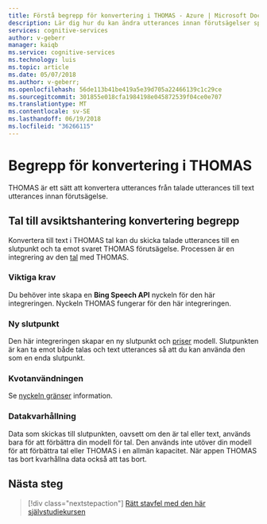 ```yaml
---
title: Förstå begrepp för konvertering i THOMAS - Azure | Microsoft Docs
description: Lär dig hur du kan ändra utterances innan förutsägelser språk förstå (THOMAS)
services: cognitive-services
author: v-geberr
manager: kaiqb
ms.service: cognitive-services
ms.technology: luis
ms.topic: article
ms.date: 05/07/2018
ms.author: v-geberr;
ms.openlocfilehash: 56de113b41be419a5e39d705a22466139c1c29ce
ms.sourcegitcommit: 301855e018cfa1984198e045872539f04ce0e707
ms.translationtype: MT
ms.contentlocale: sv-SE
ms.lasthandoff: 06/19/2018
ms.locfileid: "36266115"
---
```

# <a name="data-conversion-concepts-in-luis"></a>Begrepp för konvertering i THOMAS
THOMAS är ett sätt att konvertera utterances från talade utterances till text utterances innan förutsägelse. 

## <a name="speech-to-intent-conversion-concepts"></a>Tal till avsiktshantering konvertering begrepp
Konvertera till text i THOMAS tal kan du skicka talade utterances till en slutpunkt och ta emot svaret THOMAS förutsägelse. Processen är en integrering av den [tal](https://docs.microsoft.com/azure/cognitive-services/Speech) med THOMAS. 

### <a name="key-requirements"></a>Viktiga krav
Du behöver inte skapa en **Bing Speech API** nyckeln för den här integreringen. Nyckeln THOMAS fungerar för den här integreringen.

### <a name="new-endpoint"></a>Ny slutpunkt 
Den här integreringen skapar en ny slutpunkt och [priser](luis-boundaries.md#key-limits) modell. Slutpunkten är kan ta emot både talas och text utterances så att du kan använda den som en enda slutpunkt. 

### <a name="quota-usage"></a>Kvotanvändningen
Se [nyckeln gränser](luis-boundaries.md#key-limits) information. 

### <a name="data-retention"></a>Datakvarhållning
Data som skickas till slutpunkten, oavsett om den är tal eller text, används bara för att förbättra din modell för tal. Den används inte utöver din modell för att förbättra tal eller THOMAS i en allmän kapacitet. När appen THOMAS tas bort kvarhållna data också att tas bort.

<!-- TBD: Machine translation conversion concepts -->

## <a name="next-steps"></a>Nästa steg

> [!div class="nextstepaction"]
> [Rätt stavfel med den här självstudiekursen](luis-tutorial-bing-spellcheck.md)

[LUIS]: https://docs.microsoft.com/azure/cognitive-services/luis/luis-reference-regions